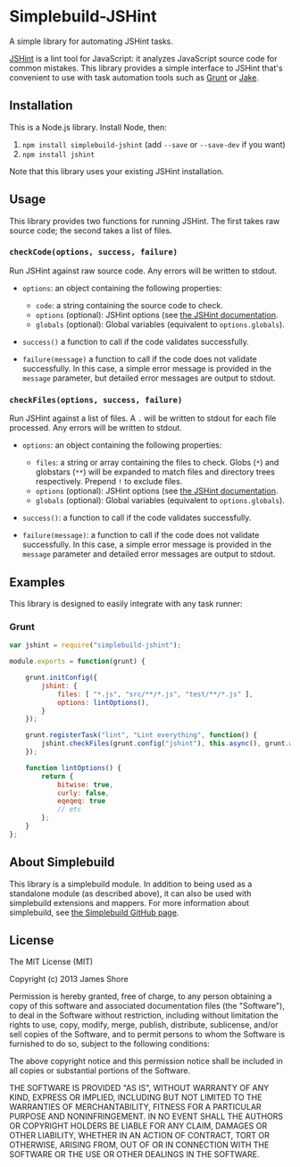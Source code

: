 # Simplebuild-JSHint

A simple library for automating JSHint tasks.

[JSHint](http://www.jshint.com/) is a lint tool for JavaScript: it analyzes JavaScript source code for common mistakes. This library provides a simple interface to JSHint that's convenient to use with task automation tools such as [Grunt](http://gruntjs.com/) or [Jake](https://github.com/mde/jake).


## Installation

This is a Node.js library. Install Node, then:

1. `npm install simplebuild-jshint` (add `--save` or `--save-dev` if you want)
2. `npm install jshint`

Note that this library uses your existing JSHint installation.


## Usage

This library provides two functions for running JSHint. The first takes raw source code; the second takes a list of files.

### `checkCode(options, success, failure)`

Run JSHint against raw source code. Any errors will be written to stdout.

* `options`: an object containing the following properties:
    * `code`: a string containing the source code to check.
    * `options` (optional): JSHint options (see [the JSHint documentation](http://www.jshint.com/docs/options/).
    * `globals` (optional): Global variables (equivalent to `options.globals`).

* `success()` a function to call if the code validates successfully.

* `failure(message)` a function to call if the code does not validate successfully. In this case, a simple error message is provided in the `message` parameter, but detailed error messages are output to stdout.

### `checkFiles(options, success, failure)`

Run JSHint against a list of files. A `.` will be written to stdout for each file processed. Any errors will be written to stdout.

* `options`: an object containing the following properties:
    * `files`: a string or array containing the files to check. Globs (`*`) and globstars (`**`) will be expanded to match files and directory trees respectively. Prepend `!` to exclude files.
    * `options` (optional): JSHint options (see [the JSHint documentation](http://www.jshint.com/docs/options/).
    * `globals` (optional): Global variables (equivalent to `options.globals`).

* `success()`: a function to call if the code validates successfully.

* `failure(message)`: a function to call if the code does not validate successfully. In this case, a simple error message is provided in the `message` parameter and detailed error messages are output to stdout.


## Examples

This library is designed to easily integrate with any task runner:

### Grunt

```javascript
var jshint = require("simplebuild-jshint");

module.exports = function(grunt) {

    grunt.initConfig({
        jshint: {
            files: [ "*.js", "src/**/*.js", "test/**/*.js" ],
            options: lintOptions(),
        }
    });

    grunt.registerTask("lint", "Lint everything", function() {
        jshint.checkFiles(grunt.config("jshint"), this.async(), grunt.warn);
    });

    function lintOptions() {
        return {
            bitwise: true,
            curly: false,
            eqeqeq: true
            // etc
        };
    }
};
```

## About Simplebuild

This library is a simplebuild module. In addition to being used as a standalone module (as described above), it can also be used with simplebuild extensions and mappers. For more information about simplebuild, see [the Simplebuild GitHub page](https://github.com/jamesshore/simplebuild).


## License

The MIT License (MIT)

Copyright (c) 2013 James Shore

Permission is hereby granted, free of charge, to any person obtaining a copy
of this software and associated documentation files (the "Software"), to deal
in the Software without restriction, including without limitation the rights
to use, copy, modify, merge, publish, distribute, sublicense, and/or sell
copies of the Software, and to permit persons to whom the Software is
furnished to do so, subject to the following conditions:

The above copyright notice and this permission notice shall be included in
all copies or substantial portions of the Software.

THE SOFTWARE IS PROVIDED "AS IS", WITHOUT WARRANTY OF ANY KIND, EXPRESS OR
IMPLIED, INCLUDING BUT NOT LIMITED TO THE WARRANTIES OF MERCHANTABILITY,
FITNESS FOR A PARTICULAR PURPOSE AND NONINFRINGEMENT. IN NO EVENT SHALL THE
AUTHORS OR COPYRIGHT HOLDERS BE LIABLE FOR ANY CLAIM, DAMAGES OR OTHER
LIABILITY, WHETHER IN AN ACTION OF CONTRACT, TORT OR OTHERWISE, ARISING FROM,
OUT OF OR IN CONNECTION WITH THE SOFTWARE OR THE USE OR OTHER DEALINGS IN
THE SOFTWARE.

